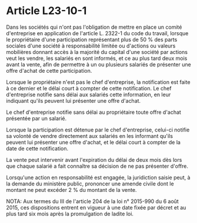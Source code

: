 # Article L23-10-1

Dans les sociétés qui n'ont pas l'obligation de mettre en place un comité d'entreprise en application de l'article L. 2322-1 du code du travail, lorsque le propriétaire d'une participation représentant plus de 50 % des parts sociales d'une société à responsabilité limitée ou d'actions ou valeurs mobilières donnant accès à la majorité du capital d'une société par actions veut les vendre, les salariés en sont informés, et ce au plus tard deux mois avant la vente, afin de permettre à un ou plusieurs salariés de présenter une offre d'achat de cette participation.

Lorsque le propriétaire n'est pas le chef d'entreprise, la notification est faite à ce dernier et le délai court à compter de cette notification. Le chef d'entreprise notifie sans délai aux salariés cette information, en leur indiquant qu'ils peuvent lui présenter une offre d'achat.

Le chef d'entreprise notifie sans délai au propriétaire toute offre d'achat présentée par un salarié.

Lorsque la participation est détenue par le chef d'entreprise, celui-ci notifie sa volonté de vendre directement aux salariés en les informant qu'ils peuvent lui présenter une offre d'achat, et le délai court à compter de la date de cette notification.

La vente peut intervenir avant l'expiration du délai de deux mois dès lors que chaque salarié a fait connaître sa décision de ne pas présenter d'offre.

Lorsqu'une action en responsabilité est engagée, la juridiction saisie peut, à la demande du ministère public, prononcer une amende civile dont le montant ne peut excéder 2 % du montant de la vente.

NOTA:
Aux termes du III de l'article 204 de la loi n° 2015-990 du 6 août 2015, ces dispositions entrent en vigueur à une date fixée par décret et au plus tard six mois après la promulgation de ladite loi.
